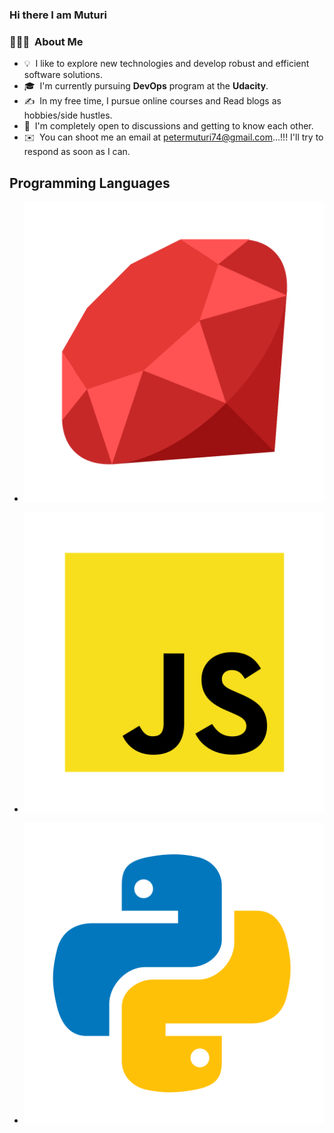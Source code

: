 ### Hi there I am Muturi

<!--
**muturi254/muturi254** is a ✨ _special_ ✨ repository because its `README.md` (this file) appears on your GitHub profile.

Here are some ideas to get you started:

- 🔭 I’m currently working on ...
- 🌱 I’m currently learning ...
- 👯 I’m looking to collaborate on ...
- 🤔 I’m looking for help with ...
- 💬 Ask me about ...
- 📫 How to reach me: ...
- 😄 Pronouns: ...
- ⚡ Fun fact: ...
-->

### 👨🏻‍💻 &nbsp;About Me

- 💡 &nbsp;I like to explore new technologies and develop robust and efficient software solutions.
- 🎓 &nbsp;I'm currently pursuing __DevOps__ program at the __Udacity__.
- ✍️ &nbsp;In my free time, I pursue online courses and Read blogs as hobbies/side hustles.
- 💬 &nbsp;I'm completely open to discussions and getting to know each other.
- ✉️ &nbsp;You can shoot me an email at petermuturi74@gmail.com...!!! I'll try to respond as soon as I can.

## Programming Languages
- ![Ruby](https://raw.githubusercontent.com/muturi254/muturi254/main/icons/ruby.svg)

- ![Ruby](https://raw.githubusercontent.com/muturi254/muturi254/main/icons/javascript.svg)

- ![Ruby](https://raw.githubusercontent.com/muturi254/muturi254/main/icons/python.svg)